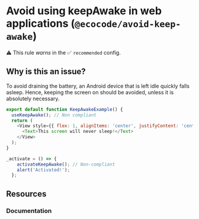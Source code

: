 # Avoid using keepAwake in web applications (`@ecocode/avoid-keep-awake`)

⚠️ This rule _warns_ in the ✅ `recommended` config.

<!-- end auto-generated rule header -->

## Why is this an issue?

To avoid draining the battery, an Android device that is left idle quickly falls asleep.
Hence, keeping the screen on should be avoided, unless it is absolutely necessary.

```js
export default function KeepAwakeExample() {
  useKeepAwake(); // Non compliant
  return (
    <View style={{ flex: 1, alignItems: 'center', justifyContent: 'center' }}>
      <Text>This screen will never sleep!</Text>
    </View>
  );
}
```

```js
_activate = () => {
    activateKeepAwake(); // Non-compliant
    alert('Activated!');
  };
```

## Resources

### Documentation


